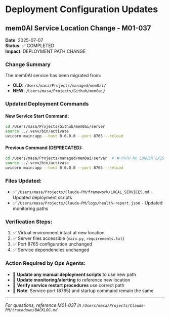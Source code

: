 # Deployment Configuration Updates

## mem0AI Service Location Change - M01-037

**Date**: 2025-07-07  
**Status**: ✅ COMPLETED  
**Impact**: DEPLOYMENT PATH CHANGE  

### Change Summary
The mem0AI service has been migrated from:
- **OLD**: `/Users/masa/Projects/managed/mem0ai/`
- **NEW**: `/Users/masa/Projects/Github/mem0ai/`

### Updated Deployment Commands

#### New Service Start Command:
```bash
cd /Users/masa/Projects/Github/mem0ai/server
source ../.venv/bin/activate
uvicorn main:app --host 0.0.0.0 --port 8765 --reload
```

#### Previous Command (DEPRECATED):
```bash
cd /Users/masa/Projects/managed/mem0ai/server  # ❌ PATH NO LONGER EXISTS
source ../.venv/bin/activate
uvicorn main:app --host 0.0.0.0 --port 8765 --reload
```

### Files Updated:
- ✅ `/Users/masa/Projects/Claude-PM/framework/LOCAL_SERVICES.md` - Updated deployment scripts
- ✅ `/Users/masa/Projects/Claude-PM/logs/health-report.json` - Updated monitoring paths

### Verification Steps:
1. ✅ Virtual environment intact at new location
2. ✅ Server files accessible (`main.py`, `requirements.txt`)
3. ✅ Port 8765 configuration unchanged
4. ✅ Service dependencies unchanged

### Action Required by Ops Agents:
- 🔄 **Update any manual deployment scripts** to use new path
- 🔄 **Update monitoring/alerting** to reference new location
- 🔄 **Verify service restart procedures** use correct path
- 📝 **Note**: Service port (8765) and startup command remain the same

---

*For questions, reference M01-037 in `/Users/masa/Projects/Claude-PM/trackdown/BACKLOG.md`*